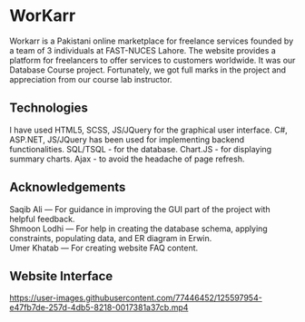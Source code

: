 # WorKarr

Workarr is a Pakistani online marketplace for freelance services founded by a team of 3 individuals at FAST-NUCES Lahore. The website provides a platform for freelancers to offer services to customers worldwide.
It was our Database Course project. Fortunately, we got full marks in the project and appreciation from our course lab instructor.

## Technologies
I have used HTML5, SCSS, JS/JQuery for the graphical user interface. C#, ASP.NET, JS/JQuery has been used for implementing backend functionalities. SQL/TSQL - for the database. Chart.JS - for displaying summary charts. Ajax - to avoid the headache of page refresh.

## Acknowledgements
Saqib Ali  —  For guidance in improving the GUI part of the project with helpful feedback.<br/>
Shmoon Lodhi  —  For help in creating the database schema, applying constraints, populating data, and ER diagram in Erwin.<br/>
Umer Khatab  —  For creating website FAQ content.

## Website Interface

https://user-images.githubusercontent.com/77446452/125597954-e47fb7de-257d-4db5-8218-0017381a37cb.mp4



